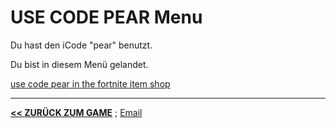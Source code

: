 # USE CODE PEAR Menu

Du hast den iCode "pear" benutzt.

Du bist in diesem Menü gelandet.

[use code pear in the fortnite item shop](https://youtube.com/@RoyalPear/shorts)

****
[**<< ZURÜCK ZUM GAME**](/game.html) ; [Email](mailto:acht@acht.mmmarco.de)